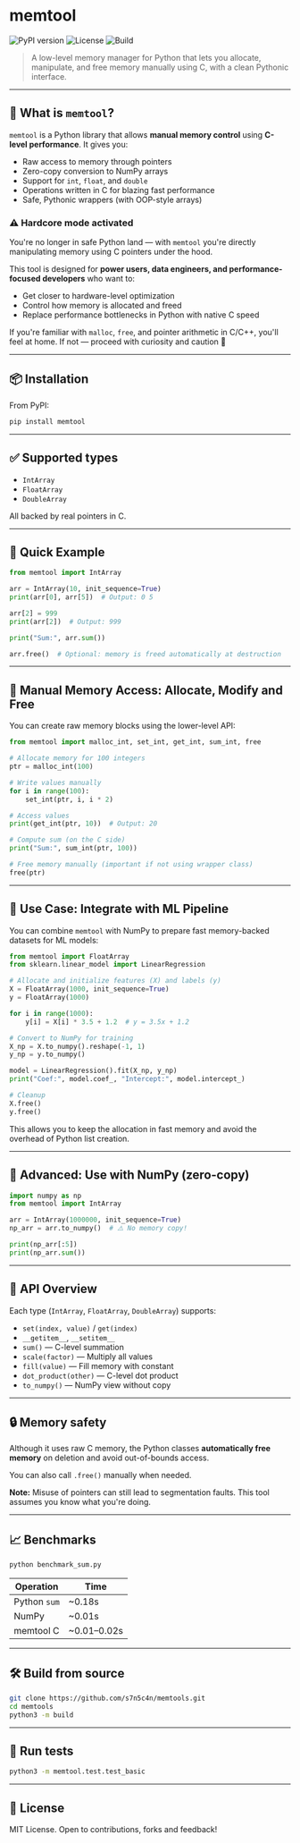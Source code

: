 # memtool

![PyPI version](https://img.shields.io/pypi/v/memtool)
![License](https://img.shields.io/pypi/l/memtool)
![Build](https://img.shields.io/badge/build-passing-brightgreen)

> A low-level memory manager for Python that lets you allocate, manipulate, and free memory manually using C, with a clean Pythonic interface.

---

## 🚀 What is `memtool`?

`memtool` is a Python library that allows **manual memory control** using **C-level performance**. It gives you:

- Raw access to memory through pointers
- Zero-copy conversion to NumPy arrays
- Support for `int`, `float`, and `double`
- Operations written in C for blazing fast performance
- Safe, Pythonic wrappers (with OOP-style arrays)

### ⚠️ Hardcore mode activated
You're no longer in safe Python land — with `memtool` you're directly manipulating memory using C pointers under the hood.

This tool is designed for **power users, data engineers, and performance-focused developers** who want to:

- Get closer to hardware-level optimization
- Control how memory is allocated and freed
- Replace performance bottlenecks in Python with native C speed

If you're familiar with `malloc`, `free`, and pointer arithmetic in C/C++, you'll feel at home.
If not — proceed with curiosity and caution 🧠

---

## 📦 Installation

From PyPI:

```bash
pip install memtool
```

---

## ✅ Supported types

- `IntArray`
- `FloatArray`
- `DoubleArray`

All backed by real pointers in C.

---

## 📘 Quick Example

```python
from memtool import IntArray

arr = IntArray(10, init_sequence=True)
print(arr[0], arr[5])  # Output: 0 5

arr[2] = 999
print(arr[2])  # Output: 999

print("Sum:", arr.sum())

arr.free()  # Optional: memory is freed automatically at destruction
```

---

## 🔬 Manual Memory Access: Allocate, Modify and Free

You can create raw memory blocks using the lower-level API:

```python
from memtool import malloc_int, set_int, get_int, sum_int, free

# Allocate memory for 100 integers
ptr = malloc_int(100)

# Write values manually
for i in range(100):
    set_int(ptr, i, i * 2)

# Access values
print(get_int(ptr, 10))  # Output: 20

# Compute sum (on the C side)
print("Sum:", sum_int(ptr, 100))

# Free memory manually (important if not using wrapper class)
free(ptr)
```

---

## 🤖 Use Case: Integrate with ML Pipeline

You can combine `memtool` with NumPy to prepare fast memory-backed datasets for ML models:

```python
from memtool import FloatArray
from sklearn.linear_model import LinearRegression

# Allocate and initialize features (X) and labels (y)
X = FloatArray(1000, init_sequence=True)
y = FloatArray(1000)

for i in range(1000):
    y[i] = X[i] * 3.5 + 1.2  # y = 3.5x + 1.2

# Convert to NumPy for training
X_np = X.to_numpy().reshape(-1, 1)
y_np = y.to_numpy()

model = LinearRegression().fit(X_np, y_np)
print("Coef:", model.coef_, "Intercept:", model.intercept_)

# Cleanup
X.free()
y.free()
```

This allows you to keep the allocation in fast memory and avoid the overhead of Python list creation.

---

## 🧠 Advanced: Use with NumPy (zero-copy)

```python
import numpy as np
from memtool import IntArray

arr = IntArray(1000000, init_sequence=True)
np_arr = arr.to_numpy()  # ⚠️ No memory copy!

print(np_arr[:5])
print(np_arr.sum())
```

---

## 🧰 API Overview

Each type (`IntArray`, `FloatArray`, `DoubleArray`) supports:

- `set(index, value)` / `get(index)`
- `__getitem__`, `__setitem__`
- `sum()` — C-level summation
- `scale(factor)` — Multiply all values
- `fill(value)` — Fill memory with constant
- `dot_product(other)` — C-level dot product
- `to_numpy()` — NumPy view without copy

---

## 🔒 Memory safety

Although it uses raw C memory, the Python classes **automatically free memory** on deletion and avoid out-of-bounds access.

You can also call `.free()` manually when needed.

**Note:** Misuse of pointers can still lead to segmentation faults. This tool assumes you know what you're doing.

---

## 📈 Benchmarks

```bash
python benchmark_sum.py
```

| Operation   | Time       |
|-------------|------------|
| Python `sum`| ~0.18s     |
| NumPy       | ~0.01s     |
| memtool C   | ~0.01–0.02s|

---

## 🛠️ Build from source

```bash
git clone https://github.com/s7n5c4n/memtools.git
cd memtools
python3 -m build
```

---

## 🧪 Run tests

```bash
python3 -m memtool.test.test_basic
```

---

## 📄 License

MIT License. Open to contributions, forks and feedback!

